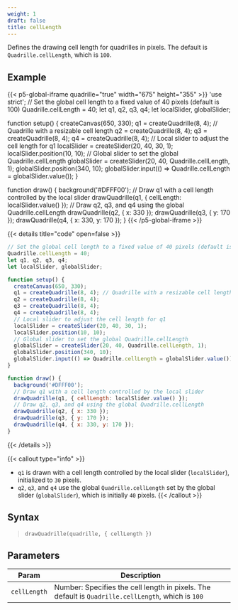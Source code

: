 ```yaml
---
weight: 1  
draft: false  
title: cellLength
---
```


Defines the drawing cell length for quadrilles in pixels. The default is `Quadrille.cellLength`, which is `100`.

## Example

{{< p5-global-iframe quadrille="true" width="675" height="355" >}}
'use strict';
// Set the global cell length to a fixed value of 40 pixels (default is 100)
Quadrille.cellLength = 40;
let q1, q2, q3, q4;
let localSlider, globalSlider;

function setup() {
  createCanvas(650, 330);
  q1 = createQuadrille(8, 4); // Quadrille with a resizable cell length
  q2 = createQuadrille(8, 4);
  q3 = createQuadrille(8, 4);
  q4 = createQuadrille(8, 4);
  // Local slider to adjust the cell length for q1
  localSlider = createSlider(20, 40, 30, 1);
  localSlider.position(10, 10);
  // Global slider to set the global Quadrille.cellLength
  globalSlider = createSlider(20, 40, Quadrille.cellLength, 1);
  globalSlider.position(340, 10);
  globalSlider.input(() => Quadrille.cellLength = globalSlider.value());
}

function draw() {
  background('#DFFF00');
  // Draw q1 with a cell length controlled by the local slider
  drawQuadrille(q1, { cellLength: localSlider.value() });
  // Draw q2, q3, and q4 using the global Quadrille.cellLength
  drawQuadrille(q2, { x: 330 });
  drawQuadrille(q3, { y: 170 });
  drawQuadrille(q4, { x: 330, y: 170 });
}
{{< /p5-global-iframe >}}

{{< details title="code" open=false >}}
```js
// Set the global cell length to a fixed value of 40 pixels (default is 100)
Quadrille.cellLength = 40;
let q1, q2, q3, q4;
let localSlider, globalSlider;

function setup() {
  createCanvas(650, 330);
  q1 = createQuadrille(8, 4); // Quadrille with a resizable cell length
  q2 = createQuadrille(8, 4);
  q3 = createQuadrille(8, 4);
  q4 = createQuadrille(8, 4);
  // Local slider to adjust the cell length for q1
  localSlider = createSlider(20, 40, 30, 1);
  localSlider.position(10, 10);
  // Global slider to set the global Quadrille.cellLength
  globalSlider = createSlider(20, 40, Quadrille.cellLength, 1);
  globalSlider.position(340, 10);
  globalSlider.input(() => Quadrille.cellLength = globalSlider.value());
}

function draw() {
  background('#DFFF00');
  // Draw q1 with a cell length controlled by the local slider
  drawQuadrille(q1, { cellLength: localSlider.value() });
  // Draw q2, q3, and q4 using the global Quadrille.cellLength
  drawQuadrille(q2, { x: 330 });
  drawQuadrille(q3, { y: 170 });
  drawQuadrille(q4, { x: 330, y: 170 });
}
```
{{< /details >}}

{{< callout type="info" >}}
- `q1` is drawn with a cell length controlled by the local slider (`localSlider`), initialized to `30` pixels.  
- `q2`, `q3`, and `q4` use the global `Quadrille.cellLength` set by the global slider (`globalSlider`), which is initially `40` pixels.
{{< /callout >}}

## Syntax

> `drawQuadrille(quadrille, { cellLength })`

## Parameters

| Param      | Description                                                                                 |
|------------|---------------------------------------------------------------------------------------------|
| `cellLength` | Number: Specifies the cell length in pixels. The default is `Quadrille.cellLength`, which is `100` |